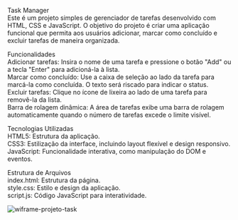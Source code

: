 Task Manager<br>
Este é um projeto simples de gerenciador de tarefas desenvolvido com HTML, CSS e JavaScript. O objetivo do projeto é criar uma aplicação funcional que permita aos usuários adicionar, marcar como concluído e excluir tarefas de maneira organizada.

Funcionalidades<br>
Adicionar tarefas: Insira o nome de uma tarefa e pressione o botão "Add" ou a tecla "Enter" para adicioná-la à lista.<br>
Marcar como concluído: Use a caixa de seleção ao lado da tarefa para marcá-la como concluída. O texto será riscado para indicar o status.<br>
Excluir tarefas: Clique no ícone de lixeira ao lado de uma tarefa para removê-la da lista.<br>
Barra de rolagem dinâmica: A área de tarefas exibe uma barra de rolagem automaticamente quando o número de tarefas excede o limite visível.<br>

Tecnologias Utilizadas<br>
HTML5: Estrutura da aplicação.<br>
CSS3: Estilização da interface, incluindo layout flexível e design responsivo.<br>
JavaScript: Funcionalidade interativa, como manipulação do DOM e eventos.<br>

Estrutura de Arquivos<br>
index.html: Estrutura da página.<br>
style.css: Estilo e design da aplicação.<br>
script.js: Código JavaScript para interatividade.<br>

![wiframe-projeto-task](https://github.com/user-attachments/assets/2f3da309-9b4a-4b83-9d57-5d2940a371ea)

